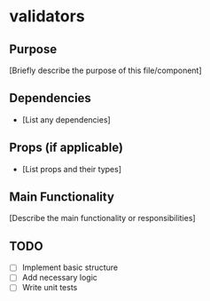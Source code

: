 # validators

## Purpose
[Briefly describe the purpose of this file/component]

## Dependencies
- [List any dependencies]

## Props (if applicable)
- [List props and their types]

## Main Functionality
[Describe the main functionality or responsibilities]

## TODO
- [ ] Implement basic structure
- [ ] Add necessary logic
- [ ] Write unit tests
